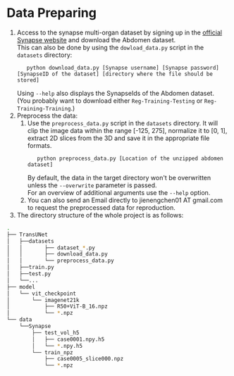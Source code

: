 # Data Preparing

1. Access to the synapse multi-organ dataset by signing up in the [official Synapse website](https://www.synapse.org/#!Synapse:syn3193805/wiki/) and download the Abdomen dataset.  
   This can also be done by using the `dowload_data.py` script in the `datasets` directory: 
   ```
      python download_data.py [Synapse username] [Synapse password] [SynapseID of the dataset] [directory where the file should be stored]
   ```
   Using `--help` also displays the SynapseIds of the Abdomen dataset.
   (You probably want to download either `Reg-Training-Testing` or `Reg-Training-Training`.)
2. Preprocess the data:
   1. Use the `preprocess_data.py` script in the `datasets` directory. 
      It will clip the image data within the range [-125, 275], normalize it to [0, 1], extract 2D slices from the 3D and save it in the appropriate file formats.
      ```
         python preprocess_data.py [Location of the unzipped abdomen dataset]
      ```
      By default, the data in the target directory won't be overwritten unless the `--overwrite` parameter is passed.  
      For an overview of additional arguments use the `--help` option.
   2.  You can also send an Email directly to jienengchen01 AT gmail.com to request the preprocessed data for reproduction.
2. The directory structure of the whole project is as follows:

```bash
.
├── TransUNet
│   ├──datasets
│   │       ├── dataset_*.py
│   │       ├── download_data.py
│   │       └── preprocess_data.py
│   ├──train.py
│   ├──test.py
│   └──...
├── model
│   └── vit_checkpoint
│       └── imagenet21k
│           ├── R50+ViT-B_16.npz
│           └── *.npz
└── data
    └──Synapse
        ├── test_vol_h5
        │   ├── case0001.npy.h5
        │   └── *.npy.h5
        └── train_npz
            ├── case0005_slice000.npz
            └── *.npz
```
